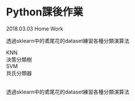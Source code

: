 #  Python課後作業
<p>2018.03.03 Home Work</p>
<p>透過sklearn中的鳶尾花的dataset練習各種分類演算法</p>
KNN</br>
決策分類樹</br>
SVM</br>
貝氏分類器</br>
</br>
<p>透過sklearn中的鳶尾花的dataset練習各種分類演算法</p></br>
